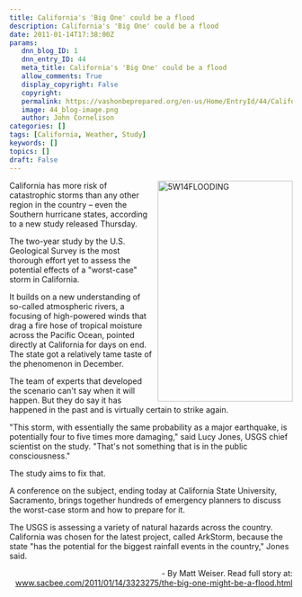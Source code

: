 ```yaml
---
title: California's 'Big One' could be a flood
description: California's 'Big One' could be a flood
date: 2011-01-14T17:38:00Z
params:
   dnn_blog_ID: 1
   dnn_entry_ID: 44
   meta_title: California's 'Big One' could be a flood
   allow_comments: True
   display_copyright: False
   copyright: 
   permalink: https://vashonbeprepared.org/en-us/Home/EntryId/44/Californias-Big-One-could-be-a-flood
   image: 44_blog-image.png
   author: John Cornelison
categories: []
tags: [California, Weather, Study]
keywords: []
topics: []
draft: False
---
```


<p><img alt="5W14FLOODING" align="right" width="240" height="393" style="margin: 0px 0px 5px 5px; display: inline" src="http://media.sacbee.com/smedia/2011/01/13/21/5W14FLOODING.xlgraphic.prod_affiliate.4.gif" />California has more risk of catastrophic storms than any other region in the country – even the Southern hurricane states, according to a new study released Thursday.</p>
<p>The two-year study by the U.S. Geological Survey is the most thorough effort yet to assess the potential effects of a "worst-case" storm in California.</p>
<p>It builds on a new understanding of so-called atmospheric rivers, a focusing of high-powered winds that drag a fire hose of tropical moisture across the Pacific Ocean, pointed directly at California for days on end. The state got a relatively tame taste of the phenomenon in December.</p>
<p>The team of experts that developed the scenario can't say when it will happen. But they do say it has happened in the past and is virtually certain to strike again.</p>
<p>"This storm, with essentially the same probability as a major earthquake, is potentially four to five times more damaging," said Lucy Jones, USGS chief scientist on the study. "That's not something that is in the public consciousness."</p>
<p>The study aims to fix that.</p>
<p>A conference on the subject, ending today at California State University, Sacramento, brings together hundreds of emergency planners to discuss the worst-case storm and how to prepare for it.</p>
<p>The USGS is assessing a variety of natural hazards across the country. California was chosen for the latest project, called ArkStorm, because the state "has the potential for the biggest rainfall events in the country," Jones said.</p>
<p align="right">- By Matt Weiser. Read full story at: <br />
<a title="http://www.sacbee.com/2011/01/14/3323275/the-big-one-might-be-a-flood.html" href="http://www.sacbee.com/2011/01/14/3323275/the-big-one-might-be-a-flood.html">www.sacbee.com/2011/01/14/3323275/the-big-one-might-be-a-flood.html</a></p>
